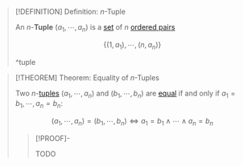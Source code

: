 >[!DEFINITION] Definition: $n$-Tuple
>
>An $n$-**Tuple** $(a_1,\cdots,a_n)$ is a [set](Set.md) of $n$ [ordered pairs](Ordered%20Pair.md)
>
>$$
>\{(1,a_1), \cdots, (n,a_n)\}
>$$
>
>^tuple
>

>[!THEOREM] Theorem: Equality of $n$-Tuples
>
>Two $n$-[tuples](.md) $(a_1,\cdots,a_n)$ and $(b_1,\cdots,b_n)$ are [equal](Axiom%20of%20Extensionality.md) if and only if $a_1 = b_1, \cdots, a_n = b_n$:
>
>$$
>(a_1,\cdots,a_n) = (b_1,\cdots,b_n) \iff a_1 = b_1 \land \cdots \land a_n = b_n
>$$
>
>>[!PROOF]-
>>
>>TODO
>>
>